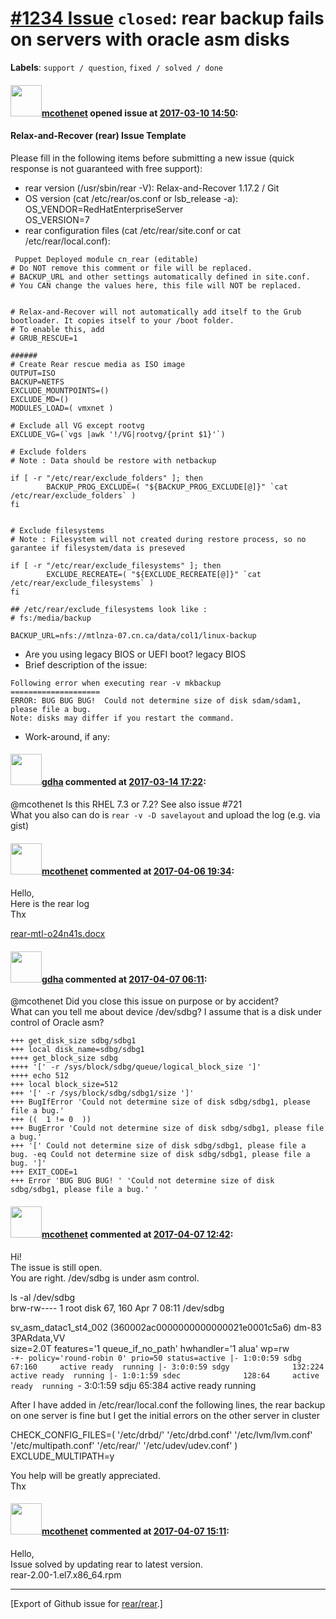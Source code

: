 [\#1234 Issue](https://github.com/rear/rear/issues/1234) `closed`: rear backup fails on servers with oracle asm disks
=====================================================================================================================

**Labels**: `support / question`, `fixed / solved / done`

#### <img src="https://avatars.githubusercontent.com/u/26328660?v=4" width="50">[mcothenet](https://github.com/mcothenet) opened issue at [2017-03-10 14:50](https://github.com/rear/rear/issues/1234):

#### Relax-and-Recover (rear) Issue Template

Please fill in the following items before submitting a new issue (quick
response is not guaranteed with free support):

-   rear version (/usr/sbin/rear -V): Relax-and-Recover 1.17.2 / Git
-   OS version (cat /etc/rear/os.conf or lsb\_release -a):  
    OS\_VENDOR=RedHatEnterpriseServer  
    OS\_VERSION=7
-   rear configuration files (cat /etc/rear/site.conf or cat
    /etc/rear/local.conf):

<!-- -->

     Puppet Deployed module cn_rear (editable)
    # Do NOT remove this comment or file will be replaced.
    # BACKUP_URL and other settings automatically defined in site.conf.
    # You CAN change the values here, this file will NOT be replaced.


    # Relax-and-Recover will not automatically add itself to the Grub bootloader. It copies itself to your /boot folder.
    # To enable this, add
    # GRUB_RESCUE=1

    ######
    # Create Rear rescue media as ISO image
    OUTPUT=ISO
    BACKUP=NETFS
    EXCLUDE_MOUNTPOINTS=()
    EXCLUDE_MD=()
    MODULES_LOAD=( vmxnet )

    # Exclude all VG except rootvg
    EXCLUDE_VG=(`vgs |awk '!/VG|rootvg/{print $1}'`)

    # Exclude folders
    # Note : Data should be restore with netbackup

    if [ -r "/etc/rear/exclude_folders" ]; then
            BACKUP_PROG_EXCLUDE=( "${BACKUP_PROG_EXCLUDE[@]}" `cat /etc/rear/exclude_folders` )
    fi


    # Exclude filesystems
    # Note : Filesystem will not created during restore process, so no garantee if filesystem/data is preseved

    if [ -r "/etc/rear/exclude_filesystems" ]; then
            EXCLUDE_RECREATE=( "${EXCLUDE_RECREATE[@]}" `cat /etc/rear/exclude_filesystems` )
    fi

    ## /etc/rear/exclude_filesystems look like :
    # fs:/media/backup

    BACKUP_URL=nfs://mtlnza-07.cn.ca/data/col1/linux-backup

-   Are you using legacy BIOS or UEFI boot? legacy BIOS
-   Brief description of the issue:

<!-- -->

    Following error when executing rear -v mkbackup
    ====================
    ERROR: BUG BUG BUG!  Could not determine size of disk sdam/sdam1, please file a bug.
    Note: disks may differ if you restart the command.

-   Work-around, if any:

#### <img src="https://avatars.githubusercontent.com/u/888633?u=cdaeb31efcc0048d3619651aa18dd4b76e636b21&v=4" width="50">[gdha](https://github.com/gdha) commented at [2017-03-14 17:22](https://github.com/rear/rear/issues/1234#issuecomment-286495864):

@mcothenet Is this RHEL 7.3 or 7.2? See also issue \#721  
What you also can do is `rear -v -D savelayout` and upload the log (e.g.
via gist)

#### <img src="https://avatars.githubusercontent.com/u/26328660?v=4" width="50">[mcothenet](https://github.com/mcothenet) commented at [2017-04-06 19:34](https://github.com/rear/rear/issues/1234#issuecomment-292289377):

Hello,  
Here is the rear log  
Thx

[rear-mtl-o24n41s.docx](https://github.com/rear/rear/files/903747/rear-mtl-o24n41s.docx)

#### <img src="https://avatars.githubusercontent.com/u/888633?u=cdaeb31efcc0048d3619651aa18dd4b76e636b21&v=4" width="50">[gdha](https://github.com/gdha) commented at [2017-04-07 06:11](https://github.com/rear/rear/issues/1234#issuecomment-292450254):

@mcothenet Did you close this issue on purpose or by accident?  
What can you tell me about device /dev/sdbg? I assume that is a disk
under control of Oracle asm?

    +++ get_disk_size sdbg/sdbg1
    +++ local disk_name=sdbg/sdbg1
    ++++ get_block_size sdbg
    ++++ '[' -r /sys/block/sdbg/queue/logical_block_size ']'
    ++++ echo 512
    +++ local block_size=512
    +++ '[' -r /sys/block/sdbg/sdbg1/size ']'
    +++ BugIfError 'Could not determine size of disk sdbg/sdbg1, please file a bug.'
    +++ ((  1 != 0  ))
    +++ BugError 'Could not determine size of disk sdbg/sdbg1, please file a bug.'
    +++ '[' Could not determine size of disk sdbg/sdbg1, please file a bug. -eq Could not determine size of disk sdbg/sdbg1, please file a bug. ']'
    +++ EXIT_CODE=1
    +++ Error 'BUG BUG BUG! ' 'Could not determine size of disk sdbg/sdbg1, please file a bug.' '

#### <img src="https://avatars.githubusercontent.com/u/26328660?v=4" width="50">[mcothenet](https://github.com/mcothenet) commented at [2017-04-07 12:42](https://github.com/rear/rear/issues/1234#issuecomment-292526128):

Hi!  
The issue is still open.  
You are right. /dev/sdbg is under asm control.

ls -al /dev/sdbg  
brw-rw---- 1 root disk 67, 160 Apr 7 08:11 /dev/sdbg

sv\_asm\_datac1\_st4\_002 (360002ac0000000000000021e0001c5a6) dm-83
3PARdata,VV  
size=2.0T features='1 queue\_if\_no\_path' hwhandler='1 alua' wp=rw  
`-+- policy='round-robin 0' prio=50 status=active |- 1:0:0:59 sdbg              67:160     active ready  running |- 3:0:0:59 sdgy              132:224    active ready  running |- 1:0:1:59 sdec              128:64     active ready  running `-
3:0:1:59 sdju 65:384 active ready running

After I have added in /etc/rear/local.conf the following lines, the rear
backup on one server is fine but I get the initial errors on the other
server in cluster

CHECK\_CONFIG\_FILES=( '/etc/drbd/' '/etc/drbd.conf' '/etc/lvm/lvm.conf'
'/etc/multipath.conf' '/etc/rear/' '/etc/udev/udev.conf' )  
EXCLUDE\_MULTIPATH=y

You help will be greatly appreciated.  
Thx

#### <img src="https://avatars.githubusercontent.com/u/26328660?v=4" width="50">[mcothenet](https://github.com/mcothenet) commented at [2017-04-07 15:11](https://github.com/rear/rear/issues/1234#issuecomment-292563766):

Hello,  
Issue solved by updating rear to latest version.  
rear-2.00-1.el7.x86\_64.rpm

------------------------------------------------------------------------

\[Export of Github issue for
[rear/rear](https://github.com/rear/rear).\]
